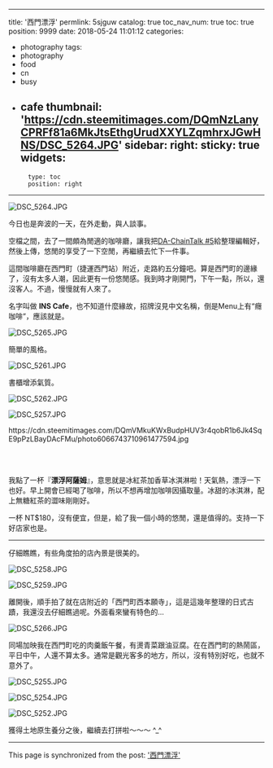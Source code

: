 
---
title: '西門漂浮'
permlink: 5sjguw
catalog: true
toc_nav_num: true
toc: true
position: 9999
date: 2018-05-24 11:01:12
categories:
- photography
tags:
- photography
- food
- cn
- busy
- cafe
thumbnail: 'https://cdn.steemitimages.com/DQmNzLanyCPRFf81a6MkJtsEthgUrudXXYLZqmhrxJGwHNS/DSC_5264.JPG'
sidebar:
    right:
        sticky: true
widgets:
    -
        type: toc
        position: right
---


![DSC_5264.JPG](https://cdn.steemitimages.com/DQmNzLanyCPRFf81a6MkJtsEthgUrudXXYLZqmhrxJGwHNS/DSC_5264.JPG)

今日也是奔波的一天，在外走動，與人談事。

空檔之間，去了一間頗為閒適的咖啡廳，讓我把[DA-ChainTalk #5](https://steemit.com/da-chaintalk/@deanliu/da-chaintalk-5)給整理編輯好，然後上傳，悠閒的享受了一下空閒，再繼續去忙下一件事。

這間咖啡廳在西門町（捷運西門站）附近，走路約五分鐘吧。算是西門町的邊緣了，沒有太多人潮，因此更有一份悠閒感。我到時才剛開門，下午一點，所以，還沒客人。不過，慢慢就有人來了。

名字叫做 **INS Cafe**，也不知道什麼緣故，招牌沒見中文名稱，倒是Menu上有“癮咖啡”，應該就是。

![DSC_5265.JPG](https://cdn.steemitimages.com/DQmdBeohFXgutpuUwQ8Z2yCDmwwL65QNt5TsJCzmHrydhUb/DSC_5265.JPG)

簡單的風格。

![DSC_5261.JPG](https://cdn.steemitimages.com/DQmaPgzEoJBg37L8gt323uRokWg32tmr6BEwMr5S19JWp7w/DSC_5261.JPG)

書櫃增添氣質。

![DSC_5262.JPG](https://cdn.steemitimages.com/DQmaS8hv1TUzMUrg3gUQTQCmLxVwXSLe5Qfgmu4vDYSoLhD/DSC_5262.JPG)

![DSC_5257.JPG](https://cdn.steemitimages.com/DQmT2wFAdkorBL4Pbr9fw6if5QmKwV2AnKdnfAqABir5hCn/DSC_5257.JPG)

<div class=pull-right>https://cdn.steemitimages.com/DQmVMkuKWxBudpHUV3r4qobR1b6Jk4SqE9pPzLBayDAcFMu/photo6066743710961477594.jpg</div>

<br><br>

我點了一杯『**漂浮阿薩姆**』，意思就是冰紅茶加香草冰淇淋啦！天氣熱，漂浮一下也好。早上開會已經喝了咖啡，所以不想再增加咖啡因攝取量。冰甜的冰淇淋，配上無糖紅茶的澀味剛剛好。

一杯 NT$180，沒有便宜，但是，給了我一個小時的悠閒，還是值得的。支持一下好店家也是。

****

仔細瞧瞧，有些角度拍的店內景是很美的。

![DSC_5258.JPG](https://cdn.steemitimages.com/DQmQcptrCePRnWeBD8jMr67VRYR9vR66WRDS7srM8dKboAG/DSC_5258.JPG)

![DSC_5259.JPG](https://cdn.steemitimages.com/DQmYehU31KaiTKZTkCqLaQ3nmwJDF2TPBS7k7DaTTuV5XMX/DSC_5259.JPG)

離開後，順手拍了就在店附近的「西門町西本願寺」，這是這幾年整理的日式古蹟，我還沒去仔細瞧過呢。外面看來蠻有特色的...

![DSC_5266.JPG](https://cdn.steemitimages.com/DQmNvoF4DEMuXDNRAkGBtWmTRURoqJWsykDmN7ibND2y8vt/DSC_5266.JPG)

同場加映我在西門町吃的肉羹飯午餐，有燙青菜跟油豆腐。在在西門町的熱鬧區，平日中午，人還不算太多。通常是觀光客多的地方，所以，沒有特別好吃，也就不意外了。

![DSC_5255.JPG](https://cdn.steemitimages.com/DQmWobo5V4fNY4fLSKw4hQ3jcFA8ZuEBEYShdRUxun6FxoX/DSC_5255.JPG)

![DSC_5254.JPG](https://cdn.steemitimages.com/DQmYvUeJRc3mSuvATJLgUAakN5pHnuAnAakpggshViSKZkg/DSC_5254.JPG)

![DSC_5252.JPG](https://cdn.steemitimages.com/DQme1PLLV2JTzz6LD4vvbZ4gR2tqWPSBoMJGjeHhzECGZ1V/DSC_5252.JPG)

獲得土地原生養分之後，繼續去打拼啦～～～ ^_^


- - -

This page is synchronized from the post: ['西門漂浮'](https://steemit.com/@deanliu/5sjguw)

